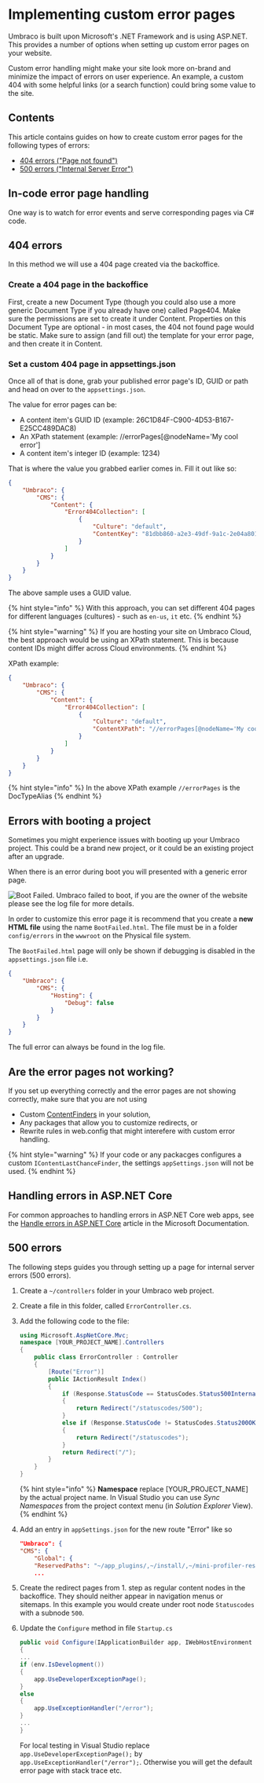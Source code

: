 # Implementing custom error pages

Umbraco is built upon Microsoft's .NET Framework and is using ASP.NET. This provides a number of options when setting up custom error pages on your website.

Custom error handling might make your site look more on-brand and minimize the impact of errors on user experience. An example, a custom 404 with some helpful links (or a search function) could bring some value to the site.

## Contents

This article contains guides on how to create custom error pages for the following types of errors:

- [404 errors ("Page not found")](#404-errors)
- [500 errors ("Internal Server Error")](#500-errors)

## In-code error page handling

One way is to watch for error events and serve corresponding pages via C# code.

## 404 errors

In this method we will use a 404 page created via the backoffice.

### Create a 404 page in the backoffice

First, create a new Document Type (though you could also use a more generic Document Type if you already have one) called Page404.
Make sure the permissions are set to create it under Content.
Properties on this Document Type are optional - in most cases, the 404 not found page would be static.
Make sure to assign (and fill out) the template for your error page, and then create it in Content.

### Set a custom 404 page in appsettings.json

Once all of that is done, grab your published error page's ID, GUID or path and head on over to the `appsettings.json`.

The value for error pages can be:

- A content item's GUID ID (example: 26C1D84F-C900-4D53-B167-E25CC489DAC8)
- An XPath statement (example: //errorPages[@nodeName='My cool error']
- A content item's integer ID (example: 1234)

That is where the value you grabbed earlier comes in. Fill it out like so:

```json
{
    "Umbraco": {
        "CMS": {
            "Content": {
                "Error404Collection": [
                    {
                        "Culture": "default",
                        "ContentKey": "81dbb860-a2e3-49df-9a1c-2e04a8012c03"
                    }
                ]
            }
        }
    }
}
```

The above sample uses a GUID value.

{% hint style="info" %}
With this approach, you can set different 404 pages for different languages (cultures) - such as `en-us`, `it` etc.
{% endhint %}

{% hint style="warning" %}
If you are hosting your site on Umbraco Cloud, the best approach would be using an XPath statement. This is because content IDs might differ across Cloud environments.
{% endhint %}

XPath example:

```json
{
    "Umbraco": {
        "CMS": {
            "Content": {
                "Error404Collection": [
                    {
                        "Culture": "default",
                        "ContentXPath": "//errorPages[@nodeName='My cool error']"
                    }
                ]
            }
        }
    }
}
```

{% hint style="info" %}
In the above XPath example `//errorPages` is the DocTypeAlias
{% endhint %}

## Errors with booting a project

Sometimes you might experience issues with booting up your Umbraco project. This could be a brand new project, or it could be an existing project after an upgrade.

When there is an error during boot you will presented with a generic error page.

![Boot Failed. Umbraco failed to boot, if you are the owner of the website please see the log file for more details.](images/BootFailedGeneric.png "Screen shot of generic BootFailed page")

In order to customize this error page it is recommend that you create a **new HTML file** using the name `BootFailed.html`. The file must be in a folder `config/errors` in the `wwwroot` on the Physical file system.

The `BootFailed.html` page will only be shown if debugging is disabled in the `appsettings.json` file i.e.

```json
{
    "Umbraco": {
        "CMS": {
            "Hosting": {
                "Debug": false
            }
        }
    }
}
```

The full error can always be found in the log file.

## Are the error pages not working?

If you set up everything correctly and the error pages are not showing correctly, make sure that you are not using

- Custom [ContentFinders](../../umbraco-cms/reference/routing/request-pipeline/icontentfinder.md) in your solution,
- Any packages that allow you to customize redirects, or
- Rewrite rules in web.config that might interefere with custom error handling.

{% hint style="warning" %}
If your code or any packacges configures a custom `IContentLastChanceFinder`, the settings `appSettings.json` will not be used.
{% endhint %}

## Handling errors in ASP.NET Core

For common approaches to handling errors in ASP.NET Core web apps, see the [Handle errors in ASP.NET Core](https://docs.microsoft.com/en-us/aspnet/core/fundamentals/error-handling?view=aspnetcore-6.0) article in the Microsoft Documentation.

## 500 errors

The following steps guides you through setting up a page for internal server errors (500 errors).

1. Create a `~/controllers` folder in your Umbraco web project.
2. Create a file in this folder, called `ErrorController.cs`.
3. Add the following code to the file:

    ```csharp
    using Microsoft.AspNetCore.Mvc;
    namespace [YOUR_PROJECT_NAME].Controllers
    {
        public class ErrorController : Controller
        {
            [Route("Error")]
            public IActionResult Index()
            {
                if (Response.StatusCode == StatusCodes.Status500InternalServerError)
                {
                    return Redirect("/statuscodes/500");
                }
                else if (Response.StatusCode != StatusCodes.Status200OK)
                {
                    return Redirect("/statuscodes");
                }
                return Redirect("/");
            }
        }
    }
    ```

    {% hint style="info" %}
**Namespace** replace [YOUR_PROJECT_NAME] by the actual project name. In Visual Studio you can use *Sync Namespaces* from the project context menu (in *Solution Explorer* View).
{% endhint %}

4. Add an entry in `appSettings.json` for the new route "Error" like so

    ```json
    "Umbraco": {
    "CMS": {
        "Global": {
        "ReservedPaths": "~/app_plugins/,~/install/,~/mini-profiler-resources/,~/umbraco/,~/error/",
        ...
    ```

5. Create the redirect pages from 1. step as regular content nodes in the backoffice. They should neither appear in navigation menus or sitemaps. In this example you would create under root node `Statuscodes` with a subnode `500`.
6. Update the `Configure` method in file `Startup.cs`

    ```csharp
    public void Configure(IApplicationBuilder app, IWebHostEnvironment env)
    {
    ...
    if (env.IsDevelopment())
    {
        app.UseDeveloperExceptionPage();
    }
    else
    {
        app.UseExceptionHandler("/error");
    }
    ...
    }
    ```

    For local testing in Visual Studio replace `app.UseDeveloperExceptionPage();` by `app.UseExceptionHandler("/error");`. Otherwise you will get the default error page with stack trace etc.
